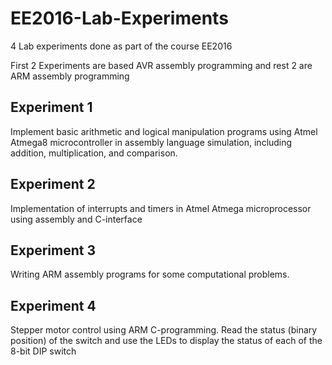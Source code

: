 # EE2016-Lab-Experiments

4 Lab experiments done as part of the course EE2016

First 2 Experiments are based AVR assembly programming and rest 2 are ARM assembly programming

## Experiment 1
Implement basic arithmetic and logical manipulation programs using Atmel Atmega8 microcontroller in assembly
language simulation, including addition, multiplication, and comparison.

## Experiment 2
Implementation of interrupts and timers in Atmel Atmega microprocessor using assembly and C-interface

## Experiment 3
Writing ARM assembly programs for some computational problems.

## Experiment 4
Stepper motor control using ARM C-programming.
Read the status (binary position) of the switch and use the LEDs to display the status of each of the 8-bit DIP switch
